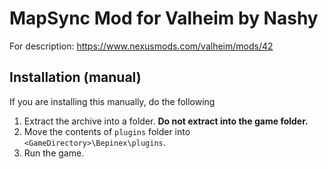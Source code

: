 
# MapSync Mod for Valheim by Nashy

For description:
https://www.nexusmods.com/valheim/mods/42

## Installation (manual)
 
If you are installing this manually, do the following

1. Extract the archive into a folder. **Do not extract into the game folder.**
2. Move the contents of `plugins` folder into `<GameDirectory>\Bepinex\plugins`.
3. Run the game.
